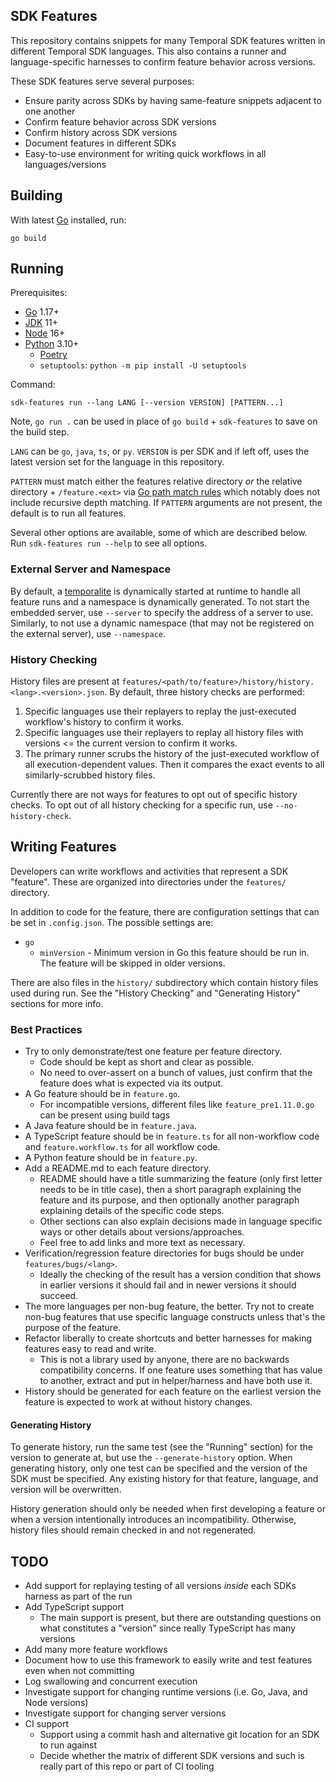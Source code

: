 ## SDK Features

This repository contains snippets for many Temporal SDK features written in different Temporal SDK languages. This also
contains a runner and language-specific harnesses to confirm feature behavior across versions.

These SDK features serve several purposes:

* Ensure parity across SDKs by having same-feature snippets adjacent to one another
* Confirm feature behavior across SDK versions
* Confirm history across SDK versions
* Document features in different SDKs
* Easy-to-use environment for writing quick workflows in all languages/versions

## Building

With latest [Go](https://golang.org/) installed, run:

    go build

## Running

Prerequisites:

* [Go](https://golang.org/) 1.17+
* [JDK](https://adoptium.net/?variant=openjdk11&jvmVariant=hotspot) 11+
* [Node](https://nodejs.org) 16+
* [Python](https://www.python.org/) 3.10+
  * [Poetry](https://python-poetry.org/)
  * `setuptools`: `python -m pip install -U setuptools`

Command:

    sdk-features run --lang LANG [--version VERSION] [PATTERN...]

Note, `go run .` can be used in place of `go build` + `sdk-features` to save on the build step.

`LANG` can be `go`, `java`, `ts`, or `py`. `VERSION` is per SDK and if left off, uses the latest version set for the
language in this repository.

`PATTERN` must match either the features relative directory _or_ the relative directory + `/feature.<ext>` via
[Go path match rules](https://pkg.go.dev/path#Match) which notably does not include recursive depth matching. If
`PATTERN` arguments are not present, the default is to run all features.

Several other options are available, some of which are described below. Run `sdk-features run --help` to see all
options.

### External Server and Namespace

By default, a [temporalite](https://github.com/DataDog/temporalite) is dynamically started at runtime to handle all
feature runs and a namespace is dynamically generated. To not start the embedded server, use `--server` to specify the
address of a server to use. Similarly, to not use a dynamic namespace (that may not be registered on the external
server), use `--namespace`.

### History Checking

History files are present at `features/<path/to/feature>/history/history.<lang>.<version>.json`. By default, three
history checks are performed:

1. Specific languages use their replayers to replay the just-executed workflow's history to confirm it works.
2. Specific languages use their replayers to replay all history files with versions <= the current version to confirm it
   works.
3. The primary runner scrubs the history of the just-executed workflow of all execution-dependent values. Then it
   compares the exact events to all similarly-scrubbed history files.

Currently there are not ways for features to opt out of specific history checks. To opt out of all history checking for
a specific run, use `--no-history-check`.

## Writing Features

Developers can write workflows and activities that represent a SDK "feature". These are organized into directories under
the `features/` directory.

In addition to code for the feature, there are configuration settings that can be set in `.config.json`. The possible
settings are:

* `go`
  * `minVersion` - Minimum version in Go this feature should be run in. The feature will be skipped in older versions.

There are also files in the `history/` subdirectory which contain history files used during run. See the
"History Checking" and "Generating History" sections for more info.

### Best Practices

* Try to only demonstrate/test one feature per feature directory.
  * Code should be kept as short and clear as possible.
  * No need to over-assert on a bunch of values, just confirm that the feature does what is expected via its output.
* A Go feature should be in `feature.go`.
  * For incompatible versions, different files like `feature_pre1.11.0.go` can be present using build tags
* A Java feature should be in `feature.java`.
* A TypeScript feature should be in `feature.ts` for all non-workflow code and `feature.workflow.ts` for all workflow
  code.
* A Python feature should be in `feature.py`.
* Add a README.md to each feature directory.
  * README should have a title summarizing the feature (only first letter needs to be in title case), then a short
    paragraph explaining the feature and its purpose, and then optionally another paragraph explaining details of the
    specific code steps.
  * Other sections can also explain decisions made in language specific ways or other details about versions/approaches.
  * Feel free to add links and more text as necessary.
* Verification/regression feature directories for bugs should be under `features/bugs/<lang>`.
  * Ideally the checking of the result has a version condition that shows in earlier versions it should fail and in
    newer versions it should succeed.
* The more languages per non-bug feature, the better. Try not to create non-bug features that use specific language
  constructs unless that's the purpose of the feature.
* Refactor liberally to create shortcuts and better harnesses for making features easy to read and write.
  * This is not a library used by anyone, there are no backwards compatibility concerns. If one feature uses something
    that has value to another, extract and put in helper/harness and have both use it.
* History should be generated for each feature on the earliest version the feature is expected to work at without
  history changes.

#### Generating History

To generate history, run the same test (see the "Running" section) for the version to generate at, but use the
`--generate-history` option. When generating history, only one test can be specified and the version of the SDK must be
specified. Any existing history for that feature, language, and version will be overwritten.

History generation should only be needed when first developing a feature or when a version intentionally introduces an
incompatibility. Otherwise, history files should remain checked in and not regenerated.

## TODO

* Add support for replaying testing of all versions _inside_ each SDKs harness as part of the run
* Add TypeScript support
  * The main support is present, but there are outstanding questions on what constitutes a "version" since really
    TypeScript has many versions
* Add many more feature workflows
* Document how to use this framework to easily write and test features even when not committing
* Log swallowing and concurrent execution
* Investigate support for changing runtime versions (i.e. Go, Java, and Node versions)
* Investigate support for changing server versions
* CI support
  * Support using a commit hash and alternative git location for an SDK to run against
  * Decide whether the matrix of different SDK versions and such is really part of this repo or part of CI tooling